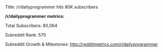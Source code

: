 Title: /r/dailyprogrammer hits 80K subscribers

**/r/dailyprogrammer metrics:**

Total Subscribers: 80,064

Subreddit Rank: 570

Subreddit Growth & Milestones: http://redditmetrics.com/r/dailyprogrammer